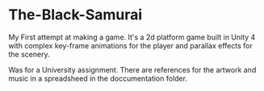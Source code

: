 # The-Black-Samurai
My First attempt at making a game. It's a 2d platform game built in Unity 4 with complex key-frame animations for the player and parallax effects for the scenery.

Was for a University assignment. There are references for the artwork and music in a spreadsheed in the doccumentation folder.
